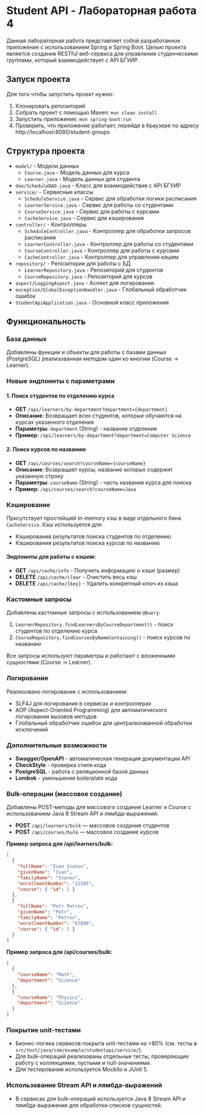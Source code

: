 # Student API - Лабораторная работа 4

Данная лабораторная работа представляет собой разработанное приложение с использованием Spring и Spring Boot. Целью проекта является создание RESTful веб-сервиса для управления студенческими группами, который взаимодействует с API БГУИР.

## Запуск проекта

Для того чтобы запустить проект нужно:
1. Клонировать репозиторий
2. Собрать проект с помощью Maven: `mvn clean install`
3. Запустить приложение: `mvn spring-boot:run`
4. Проверить, что приложение работает, перейдя в браузере по адресу http://localhost:8080/student-groups

## Структура проекта

- `model/` - Модели данных
  - `Course.java` - Модель данных для курса
  - `Learner.java` - Модель данных для студента
- `dao/ScheduleDAO.java` - Класс для взаимодействия с API БГУИР
- `service/` - Сервисные классы
  - `ScheduleService.java` - Сервис для обработки логики расписания
  - `LearnerService.java` - Сервис для работы со студентами
  - `CourseService.java` - Сервис для работы с курсами
  - `CacheService.java` - Сервис для кэширования
- `controller/` - Контроллеры
  - `ScheduleController.java` - Контроллер для обработки запросов расписания
  - `LearnerController.java` - Контроллер для работы со студентами
  - `CourseController.java` - Контроллер для работы с курсами
  - `CacheController.java` - Контроллер для управления кэшем
- `repository/` - Репозитории для работы с БД
  - `LearnerRepository.java` - Репозиторий для студентов
  - `CourseRepository.java` - Репозиторий для курсов
- `aspect/LoggingAspect.java` - Аспект для логирования
- `exception/GlobalExceptionHandler.java` - Глобальный обработчик ошибок
- `StudentApiApplication.java` - Основной класс приложения

## Функциональность

### База данных
Добавлены функции и объекты для работы с базами данных (PostgreSQL) реализованная методом один ко многим (Course -> Learner).

### Новые эндпоинты с параметрами

#### 1. Поиск студентов по отделению курса
- **GET** `/api/learners/by-department?department={department}`
- **Описание**: Возвращает всех студентов, которые обучаются на курсах указанного отделения
- **Параметры**: `department` (String) - название отделения
- **Пример**: `/api/learners/by-department?department=Computer Science`

#### 2. Поиск курсов по названию
- **GET** `/api/courses/search?courseName={courseName}`
- **Описание**: Возвращает курсы, название которых содержит указанную строку
- **Параметры**: `courseName` (String) - часть названия курса для поиска
- **Пример**: `/api/courses/search?courseName=Java`

### Кэширование

Присутствует простейший in-memory кэш в виде отдельного бина `CacheService`. Кэш используется для:
- Кэширования результатов поиска студентов по отделению
- Кэширования результатов поиска курсов по названию

#### Эндпоинты для работы с кэшем:
- **GET** `/api/cache/info` - Получить информацию о кэше (размер)
- **DELETE** `/api/cache/clear` - Очистить весь кэш
- **DELETE** `/api/cache/{key}` - Удалить конкретный ключ из кэша

### Кастомные запросы

Добавлены кастомные запросы с использованием `@Query`:

1. `LearnerRepository.findLearnersByCourseDepartment()` - поиск студентов по отделению курса
2. `CourseRepository.findCoursesByNameContaining()` - поиск курсов по названию

Все запросы используют параметры и работают с вложенными сущностями (Course -> Learner).

### Логирование

Реализовано логирование с использованием:
- SLF4J для логирования в сервисах и контроллерах
- AOP (Aspect-Oriented Programming) для автоматического логирования вызовов методов
- Глобальный обработчик ошибок для централизованной обработки исключений

### Дополнительные возможности

- **Swagger/OpenAPI** - автоматическая генерация документации API
- **CheckStyle** - проверка стиля кода
- **PostgreSQL** - работа с реляционной базой данных
- **Lombok** - уменьшение boilerplate кода

### Bulk-операции (массовое создание)

Добавлены POST-методы для массового создания Learner и Course с использованием Java 8 Stream API и лямбда-выражений:

- **POST** `/api/learners/bulk` — массовое создание студентов
- **POST** `/api/courses/bulk` — массовое создание курсов

**Пример запроса для /api/learners/bulk:**
```json
[
  {
    "fullName": "Ivan Ivanov",
    "givenName": "Ivan",
    "familyName": "Ivanov",
    "enrollmentNumber": "12345",
    "course": { "id": 1 }
  },
  {
    "fullName": "Petr Petrov",
    "givenName": "Petr",
    "familyName": "Petrov",
    "enrollmentNumber": "67890",
    "course": { "id": 1 }
  }
]
```

**Пример запроса для /api/courses/bulk:**
```json
[
  {
    "courseName": "Math",
    "department": "Science"
  },
  {
    "courseName": "Physics",
    "department": "Science"
  }
]
```

### Покрытие unit-тестами

- Бизнес-логика сервисов покрыта unit-тестами на >80% (см. тесты в `src/test/java/com/example/studentapi/service/`).
- Для bulk-операций реализованы отдельные тесты, проверяющие работу с коллекциями, пустыми и null-значениями.
- Для тестирования используется Mockito и JUnit 5.

### Использование Stream API и лямбда-выражений

- В сервисах для bulk-операций используется Java 8 Stream API и лямбда-выражения для обработки списков сущностей.